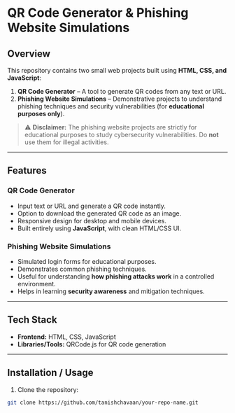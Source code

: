 # QR Code Generator & Phishing Website Simulations

## Overview
This repository contains two small web projects built using **HTML, CSS, and JavaScript**:  

1. **QR Code Generator** – A tool to generate QR codes from any text or URL.  
2. **Phishing Website Simulations** – Demonstrative projects to understand phishing techniques and security vulnerabilities (for **educational purposes only**).

> ⚠️ **Disclaimer:** The phishing website projects are strictly for educational purposes to study cybersecurity vulnerabilities. Do **not** use them for illegal activities.

---

## Features

### QR Code Generator
- Input text or URL and generate a QR code instantly.  
- Option to download the generated QR code as an image.  
- Responsive design for desktop and mobile devices.  
- Built entirely using **JavaScript**, with clean HTML/CSS UI.

### Phishing Website Simulations
- Simulated login forms for educational purposes.  
- Demonstrates common phishing techniques.  
- Useful for understanding **how phishing attacks work** in a controlled environment.  
- Helps in learning **security awareness** and mitigation techniques.

---

## Tech Stack
- **Frontend:** HTML, CSS, JavaScript  
- **Libraries/Tools:** QRCode.js for QR code generation  

---

## Installation / Usage
1. Clone the repository:  
```bash
git clone https://github.com/tanishchavaan/your-repo-name.git
